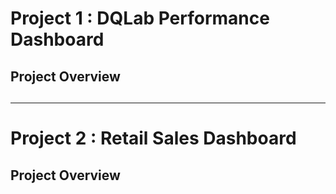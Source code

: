 # Project 1 : DQLab Performance Dashboard

## Project Overview

## 



---

# Project 2 : Retail Sales Dashboard

## Project Overview
